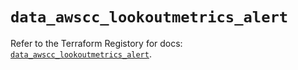 # `data_awscc_lookoutmetrics_alert`

Refer to the Terraform Registory for docs: [`data_awscc_lookoutmetrics_alert`](https://registry.terraform.io/providers/hashicorp/awscc/0.70.0/docs/data-sources/lookoutmetrics_alert).
